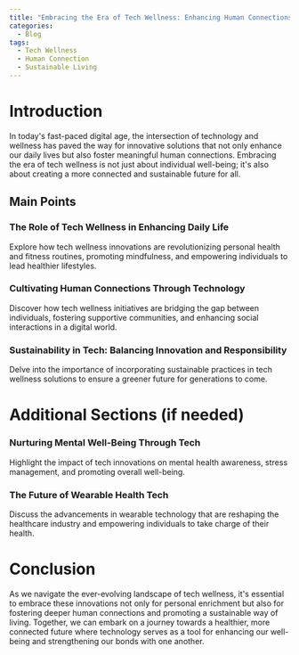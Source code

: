 ```yaml
---
title: "Embracing the Era of Tech Wellness: Enhancing Human Connections"
categories:
  - Blog
tags:
  - Tech Wellness
  - Human Connection
  - Sustainable Living
---
```


# Introduction
In today's fast-paced digital age, the intersection of technology and wellness has paved the way for innovative solutions that not only enhance our daily lives but also foster meaningful human connections. Embracing the era of tech wellness is not just about individual well-being; it's also about creating a more connected and sustainable future for all.

## Main Points
### The Role of Tech Wellness in Enhancing Daily Life
Explore how tech wellness innovations are revolutionizing personal health and fitness routines, promoting mindfulness, and empowering individuals to lead healthier lifestyles.

### Cultivating Human Connections Through Technology
Discover how tech wellness initiatives are bridging the gap between individuals, fostering supportive communities, and enhancing social interactions in a digital world.

### Sustainability in Tech: Balancing Innovation and Responsibility
Delve into the importance of incorporating sustainable practices in tech wellness solutions to ensure a greener future for generations to come.

# Additional Sections (if needed)
### Nurturing Mental Well-Being Through Tech
Highlight the impact of tech innovations on mental health awareness, stress management, and promoting overall well-being.

### The Future of Wearable Health Tech
Discuss the advancements in wearable technology that are reshaping the healthcare industry and empowering individuals to take charge of their health.

# Conclusion
As we navigate the ever-evolving landscape of tech wellness, it's essential to embrace these innovations not only for personal enrichment but also for fostering deeper human connections and promoting a sustainable way of living. Together, we can embark on a journey towards a healthier, more connected future where technology serves as a tool for enhancing our well-being and strengthening our bonds with one another.